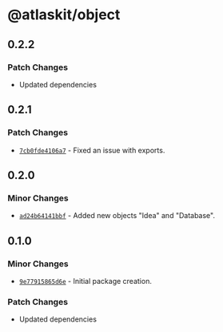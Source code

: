 # @atlaskit/object

## 0.2.2

### Patch Changes

- Updated dependencies

## 0.2.1

### Patch Changes

- [`7cb0fde4106a7`](https://bitbucket.org/atlassian/atlassian-frontend-monorepo/commits/7cb0fde4106a7) -
  Fixed an issue with exports.

## 0.2.0

### Minor Changes

- [`ad24b64141bbf`](https://bitbucket.org/atlassian/atlassian-frontend-monorepo/commits/ad24b64141bbf) -
  Added new objects "Idea" and "Database".

## 0.1.0

### Minor Changes

- [`9e77915865d6e`](https://bitbucket.org/atlassian/atlassian-frontend-monorepo/commits/9e77915865d6e) -
  Initial package creation.

### Patch Changes

- Updated dependencies
